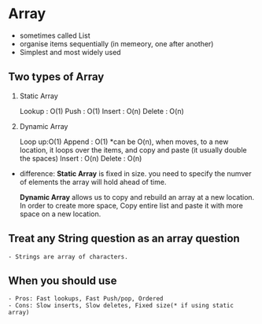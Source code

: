 # Array

- sometimes called List
- organise items sequentially (in memeory, one after another)
- Simplest and most widely used

## Two types of Array

1. Static Array

   Lookup : O(1)
   Push : O(1)
   Insert : O(n)
   Delete : O(n)

2. Dynamic Array

   Loop up:O(1)
   Append : O(1)
   \*can be O(n), when moves, to a new location, it loops over the items, and copy and paste (it usually double the spaces)
   Insert : O(n)
   Delete : O(n)

- difference:
  **Static Array** is fixed in size. you need to specify the numver of elements the array will hold ahead of time.

  **Dynamic Array** allows us to copy and rebuild an array at a new location. In order to create more space, Copy entire list and paste it with more space on a new location.

## Treat any String question as an array question

    - Strings are array of characters.

## When you should use

    - Pros: Fast lookups, Fast Push/pop, Ordered
    - Cons: Slow inserts, Slow deletes, Fixed size(* if using static array)
